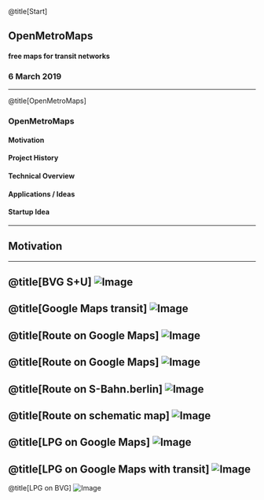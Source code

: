 @title[Start]

## Open<span class="gold">Metro</span>Maps

#### free maps for transit networks

### 6 March 2019

---

@title[OpenMetroMaps]

### <span class="gold">OpenMetroMaps</span>

#### Motivation
#### Project History
#### Technical Overview
#### Applications / Ideas
#### Startup Idea

---

## <span class="gold">Motivation</span>

---
@title[BVG S+U]
![Image](assets/images/bvg-su.png)
---
@title[Google Maps transit]
![Image](assets/images/google-maps-transit-lines.png)
---
@title[Route on Google Maps]
![Image](assets/images/google-maps-hermann-walther1.png)
---
@title[Route on Google Maps]
![Image](assets/images/google-maps-hermann-walther2.png)
---
@title[Route on S-Bahn.berlin]
![Image](assets/images/sbahn-hermann-walther.png)
---
@title[Route on schematic map]
![Image](assets/images/vbb-map-routing-hermann-walther.png)
---
@title[LPG on Google Maps]
![Image](assets/images/google-maps-lpg.png)
---
@title[LPG on Google Maps with transit]
![Image](assets/images/google-maps-lpg-transit.png)
---
@title[LPG on BVG]
![Image](assets/images/lpg-omm.png)
